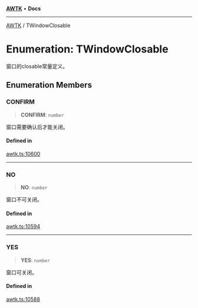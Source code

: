[**AWTK**](../README.md) • **Docs**

***

[AWTK](../globals.md) / TWindowClosable

# Enumeration: TWindowClosable

窗口的closable常量定义。

## Enumeration Members

### CONFIRM

> **CONFIRM**: `number`

窗口需要确认后才能关闭。

#### Defined in

[awtk.ts:10600](https://github.com/zlgopen/awtk-binding/blob/a193834fdb1c1ee98bdcf84db4b6e5fd059e1d7c/tools/code_gen/js/output/awtk.ts#L10600)

***

### NO

> **NO**: `number`

窗口不可关闭。

#### Defined in

[awtk.ts:10594](https://github.com/zlgopen/awtk-binding/blob/a193834fdb1c1ee98bdcf84db4b6e5fd059e1d7c/tools/code_gen/js/output/awtk.ts#L10594)

***

### YES

> **YES**: `number`

窗口可关闭。

#### Defined in

[awtk.ts:10588](https://github.com/zlgopen/awtk-binding/blob/a193834fdb1c1ee98bdcf84db4b6e5fd059e1d7c/tools/code_gen/js/output/awtk.ts#L10588)
